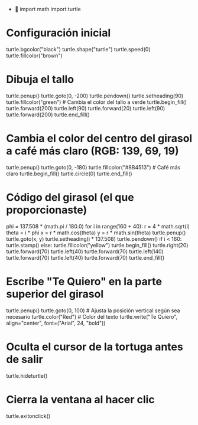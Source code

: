 - 👋 import math
import turtle

# Configuración inicial
turtle.bgcolor("black")
turtle.shape("turtle")
turtle.speed(0)
turtle.fillcolor("brown")

# Dibuja el tallo
turtle.penup()
turtle.goto(0, -200)
turtle.pendown()
turtle.setheading(90)
turtle.fillcolor("green")  # Cambia el color del tallo a verde
turtle.begin_fill()
turtle.forward(200)
turtle.left(90)
turtle.forward(20)
turtle.left(90)
turtle.forward(200)
turtle.end_fill()

# Cambia el color del centro del girasol a café más claro (RGB: 139, 69, 19)
turtle.penup()
turtle.goto(0, -180)
turtle.fillcolor("#8B4513")  # Café más claro
turtle.begin_fill()
turtle.circle(0)
turtle.end_fill()

# Código del girasol (el que proporcionaste)
phi = 137.508 * (math.pi / 180.0)
for i in range(160 + 40):
    r = 4 * math.sqrt(i)
    theta = i * phi
    x = r * math.cos(theta)
    y = r * math.sin(theta)
    turtle.penup()
    turtle.goto(x, y)
    turtle.setheading(i * 137.508)
    turtle.pendown()
    if i < 160:
        turtle.stamp()
    else:
        turtle.fillcolor("yellow")
        turtle.begin_fill()
        turtle.right(20)
        turtle.forward(70)
        turtle.left(40)
        turtle.forward(70)
        turtle.left(140)
        turtle.forward(70)
        turtle.left(40)
        turtle.forward(70)
        turtle.end_fill()

# Escribe "Te Quiero" en la parte superior del girasol
turtle.penup()
turtle.goto(0, 100)  # Ajusta la posición vertical según sea necesario
turtle.color("Red")  # Color del texto
turtle.write("Te Quiero", align="center", font=("Arial", 24, "bold"))

# Oculta el cursor de la tortuga antes de salir
turtle.hideturtle()

# Cierra la ventana al hacer clic
turtle.exitonclick()